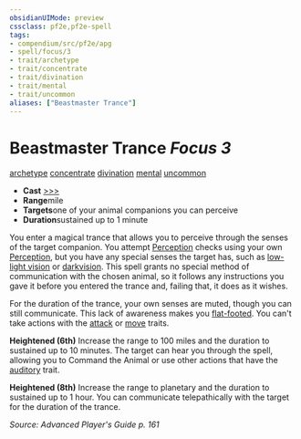 ```yaml
---
obsidianUIMode: preview
cssclass: pf2e,pf2e-spell
tags:
- compendium/src/pf2e/apg
- spell/focus/3
- trait/archetype
- trait/concentrate
- trait/divination
- trait/mental
- trait/uncommon
aliases: ["Beastmaster Trance"]
---
```

# Beastmaster Trance *Focus 3*   
[archetype](../../Rules/traits/archetype.md)  [concentrate](../../Rules/traits/concentrate.md)  [divination](../../Rules/traits/divination.md)  [mental](../../Rules/traits/mental.md)  [uncommon](../../Rules/traits/uncommon.md)  

- **Cast** [>>>](../../Rules/core-rulebook/chapter-9-playing-the-game.md#Actions "Three-Action") 
- **Range**mile
- **Targets**one of your animal companions you can perceive
- **Duration**sustained up to 1 minute

You enter a magical trance that allows you to perceive through the senses of the target companion. You attempt [Perception](../skills.md#Perception) checks using your own [Perception](../skills.md#Perception), but you have any special senses the target has, such as [low-light vision](../../Rules/abilities/low-light-vision.md) or [darkvision](../../Rules/abilities/darkvision.md). This spell grants no special method of communication with the chosen animal, so it follows any instructions you gave it before you entered the trance and, failing that, it does as it wishes.

For the duration of the trance, your own senses are muted, though you can still communicate. This lack of awareness makes you [flat-footed](../../Rules/conditions.md#Flat-footed). You can't take actions with the [attack](../../Rules/traits/attack.md) or [move](../../Rules/traits/move.md) traits.

**Heightened (6th)** Increase the range to 100 miles and the duration to sustained up to 10 minutes. The target can hear you through the spell, allowing you to Command the Animal or use other actions that have the [auditory](../../Rules/traits/auditory.md) trait.

**Heightened (8th)** Increase the range to planetary and the duration to sustained up to 1 hour. You can communicate telepathically with the target for the duration of the trance.

*Source: Advanced Player's Guide p. 161*